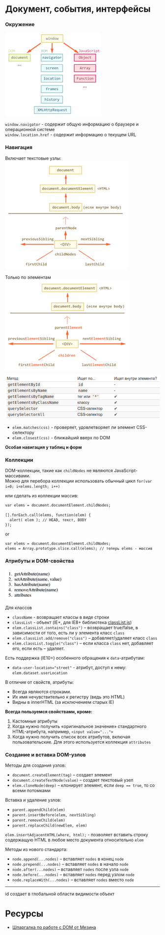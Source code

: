 # Документ, события, интерфейсы

### Окружение

![](../assets/img/window.png)

`window.navigator` - содержит общую информацию о браузере и операционной системе  
`window.location.href` - содержит информацию о текущем URL  

### Навигация

Включает текстовые узлы:  
![](../assets/img/navigation.png)  

Только по элементам  
![](../assets/img/elementNavigation.png) 
 
![](../assets/img/searchElements.png)

* `elem.matches(css)` - проверяет, удовлетворяет ли элемент CSS-селектору  
* `elem.closest(css)` - ближайший вверх по DOM  

**Особая навигация у таблиц и форм**

### Коллекции  

DOM-коллекции, такие как `childNodes` не являются JavaScript-массивами.  
Можно для перебора коллекции использовать обычный цикл `for(var i=0; i<elems.length; i++)`  

или сделать из коллекции массив:  
```
var elems = document.documentElement.childNodes;

[].forEach.call(elems, function(elem) {
  alert( elem ); // HEAD, текст, BODY
});
```
or   
```
var elems = document.documentElement.childNodes;
elems = Array.prototype.slice.call(elems); // теперь elems - массив
```  

### Атрибуты и DOM-свойства

![](../assets/img/attr.png)  

Для классов  

* `className` - возвращает классы в виде строки  
* `classList` - объект (IE+, для IE8+ библиотека [classList.js](https://github.com/eligrey/classList.js))  
* `elem.classList.contains("class")` – возвращает true/false, в зависимости от того, есть ли у элемента класс `class`  
* `elem.classList.add/remove("class")` – добавляет/удаляет класс `class`  
* `elem.classList.toggle("class")` – если класса `class` нет, добавляет его, если есть – удаляет.  

Есть поддержка (IE10+) особенного обращения к `data`-атрибутам:  
* `data-user-location="street"` - атрибут, доступ к нему: `elem.dataset.userLocation`  


В отличие от свойств, атрибуты:  
* Всегда являются строками.  
* Их имя нечувствительно к регистру (ведь это HTML)  
* Видны в innerHTML (за исключением старых IE)  

**Всегда пользуемся свойствами, кроме:**  
1. Кастомные атрибуты  
2. Когда нужно получить «оригинальное значение» стандартного HTML-атрибута, например, `<input value="...">`  
3. Когда нужно получить список всех атрибутов, включая пользовательские. Для этого используется коллекция `attributes`  

### Создание и вставка DOM-узлов
Методы для создания узлов:  
* `document.createElement(tag)` – создает элемент  
* `document.createTextNode(value)` – создает текстовый узел  
* `elem.cloneNode(deep)` – клонирует элемент, если `deep == true`, то со всеми потомками  

Вставка и удаление узлов:  
* `parent.appendChild(elem)`  
* `parent.insertBefore(elem, nextSibling)`  
* `parent.removeChild(elem)`  
* `parent.replaceChild(newElem, elem)`  

`elem.insertAdjacentHTML(where, html);` - позволяет вставить строку содержащую HTML в любое место документа относительно `elem`

Методы из нового стандарта:  
* `node.append(...nodes)` – вставляет `nodes` в конец `node`  
* `node.prepend(...nodes)` – вставляет `nodes` в начало `node`  
* `node.after(...nodes)` – вставляет `nodes` после узла `node`  
* `node.before(...nodes)` – вставляет `nodes` перед узлом `node`  
* `node.replaceWith(...nodes)` – вставляет `nodes` вместо `node`  

______________________________________________

id создает в глобальной области видимости объект


# Ресурсы 

* [Шпаргалка по работе с DOM от Мезина](https://github.com/AnastasiyaDev/learn.javascript/blob/master/assets/dom.pdf)
